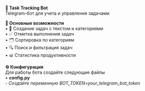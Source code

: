 **📝 Task Tracking Bot**  
Telegram-бот для учета и управления задачами  


**🌟 Основные возможности**  
• 📌 Создание задач с текстом и категориями  
• ✅ Отметка выполнения задач  
• 🗂 Сортировка по категориям  
• 🔍 Поиск и фильтрация задач  
• 📊 Статистика продуктивности  

**⚙️ Конфигурация**  
Для работы бота создайте следующие файлы  
• **config.py**  
    - *Создайте переменную *BOT_TOKEN*=your_telegram_bot_token*